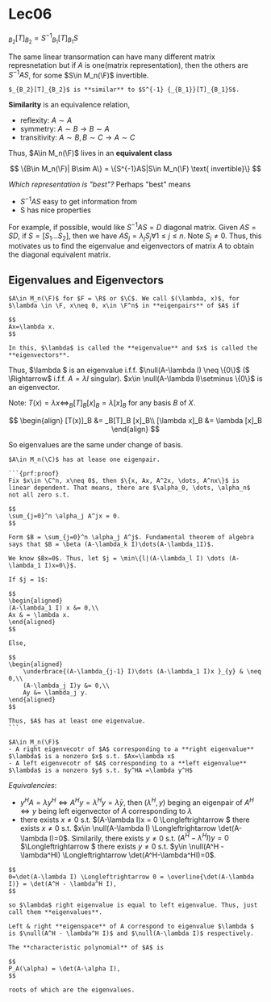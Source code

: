 # Lec06

$_{B_2}[T]_{B_2} = S^{-1} {_{B_1}}[T]_{B_1}S$

The same linear transormation can have many different matrix represnetation but if $A$ is one(matrix representation), then the others are $S^{-1}AS$, for some $S\in M_n(\F)$ invertible.

```{prf:definition}
$_{B_2}[T]_{B_2}$ is **similar** to $S^{-1} {_{B_1}}[T]_{B_1}S$.
```


**Similarity** is an equivalence relation,
- reflexity: $A \sim A$
- symmetry: $A\sim B \rightarrow B\sim A$
- transitivity: $A\sim B, B\sim C \rightarrow A\sim C$


Thus, $A\in M_n(\F)$ lives in an **equivalent class**

$$
\{B\in M_n(\F)| B\sim A\} = \{S^{-1}AS|S\in M_n(\F) \text{ invertible}\}
$$

*Which representation is "best"?*
Perhaps "best" means
- $S^{-1}AS$ easy to get information from
- S has nice properties

For example, if possible, would like $S^{-1}AS = D$ diagonal matrix.
Given $AS=SD$, if $S=[S_1\dots S_2]$, then we have $AS_j = \lambda_j S_j \forall 1\le j\le n$. Note $S_j\neq 0$. Thus, this motivates us to find the eigenvalue and eigenvectors of matrix $A$ to obtain the diagonal equivalent matrix.

## Eigenvalues and Eigenvectors
```{prf:definition}
$A\in M_n(\F)$ for $F = \R$ or $\C$. We call $(\lambda, x)$, for $\lambda \in \F, x\neq 0, x\in \F^n$ in **eigenpairs** of $A$ if 

$$
Ax=\lambda x.
$$

In this, $\lambda$ is called the **eigenvalue** and $x$ is called the **eigenvectors**.
```

Thus, $\lambda $ is an eigenvalue i.f.f. $\null(A-\lambda I) \neq \{0\}$ ($ \Rightarrow$ i.f.f. $A=\lambda I$ singular).
$x\in \null(A-\lambda I)\setminus \{0\}$ is an eigenvector.

Note: $T(x)= \lambda x \Longleftrightarrow _B[T]_B[x]_B = \lambda [x]_B$ for any basis $B$ of $X$.


$$
\begin{align}
[T(x)]_B &= _B[T]_B [x]_B\\ 
[\lambda x]_B &= \lambda [x]_B
\end{align}
$$

So eigenvalues are the same under change of basis.

````{prf:proposition}
$A\in M_n(\C)$ has at lease one eigenpair.

```{prf:proof}
Fix $x\in \C^n, x\neq 0$, then $\{x, Ax, A^2x, \dots, A^nx\}$ is linear dependent. That means, there are $\alpha_0, \dots, \alpha_n$ not all zero s.t. 

$$
\sum_{j=0}^n \alpha_j A^jx = 0.
$$

Form $B = \sum_{j=0}^n \alpha_j A^j$. Fundamental theorem of algebra says that $B = \beta (A-\lambda_k I)\dots(A-\lambda_1I)$. 

We know $Bx=0$. Thus, let $j = \min\{l|(A-\lambda_l I) \dots (A-\lambda_1 I)x=0\}$. 

If $j = 1$: 

$$
\begin{aligned}
(A-\lambda_1 I) x &= 0,\\
Ax & = \lambda x.
\end{aligned}
$$

Else, 

$$
\begin{aligned}
    \underbrace{(A-\lambda_{j-1} I)\dots (A-\lambda_1 I)x }_{y} & \neq 0,\\
    (A-\lambda_j I)y &= 0,\\
    Ay &= \lambda_j y.
\end{aligned}
$$

Thus, $A$ has at least one eigenvalue.
```
````

```{prf:definition}
$A\in M_n(\F)$
- A right eigenvecotr of $A$ corresponding to a **right eigenvalue** $\lambda$ is a nonzero $x$ s.t. $Ax=\lambda x$
- A left eigenvecotr of $A$ corresponding to a **left eigenvalue** $\lambda$ is a nonzero $y$ s.t. $y^HA =\lambda y^H$
```


*Equivalencies*:
- $y^HA = \lambda y^H \Longleftrightarrow A^Hy = \lambda ^H y = \bar{\lambda}y$, then $(\lambda^H, y)$ beging an eigenpair of $A^H \Longleftrightarrow y$ being left eigenvector of $A$ corresponding to $\lambda$
- there exists $x\neq 0$ s.t. $(A-\lambda I)x = 0 \Longleftrightarrow $ there exists $x\neq 0$ s.t. $x\in \null(A-\lambda I) \Longleftrightarrow \det(A-\lambda I)=0$. Similarily, there exists $y\neq 0$ s.t. $(A^H-\lambda^H I)y=0$ $\Longleftrightarrow $ there exists $y\neq0$ s.t. $y\in \null(A^H - \lambda^HI) \Longleftrightarrow \det(A^H-\lambda^HI)=0$. 


```{note}
$$
0=\det(A-\lambda I) \Longleftrightarrow 0 = \overline{\det(A-\lambda I)} = \det(A^H - \lambda^H I),
$$

so $\lambda$ right eigenvalue is equal to left eigenvalue. Thus, just call them **eigenvalues**.
```

```{prf:definition}
Left & right **eigenspace** of A correspond to eigenvalue $\lambda $ is $\null(A^H - \lambda^H I)$ and $\null(A-\lambda I)$ respectively.
```

```{prf:definition}
The **characteristic polynomial** of $A$ is 

$$
P_A(\alpha) = \det(A-\alpha I),
$$

roots of which are the eigenvalues.

```